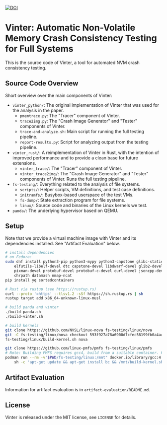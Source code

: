 [![DOI](https://zenodo.org/badge/DOI/10.5281/zenodo.6544868.svg)](https://doi.org/10.5281/zenodo.6544868)

# Vinter: Automatic Non-Volatile Memory Crash Consistency Testing for Full Systems

This is the source code of Vinter, a tool for automated NVM crash consistency testing.

## Source Code Overview

Short overview over the main components of Vinter:

* `vinter_python/`: The original implementation of Vinter that was used for the
  analysis in the paper.
  * `pmemtrace.py`: The "Tracer" component of Vinter.
  * `trace2img.py`: The "Crash Image Generator" and "Tester" components of Vinter.
  * `trace-and-analyze.sh`: Main script for running the full testing pipeline.
  * `report-results.py`: Script for analyzing output from the testing pipeline.
* `vinter_rust/`: A reimplementation of Vinter in Rust, with the intention of
  improved performance and to provide a clean base for future extensions.
  * `vinter_trace/`: The "Tracer" component of Vinter.
  * `vinter_trace2img/`: The "Crash Image Generator" and "Tester" components
    of Vinter. Runs the full testing pipeline.
* `fs-testing/`: Everything related to the analysis of file systems.
  * `scripts/`: Helper scripts, VM definitions, and test case definitions.
  * `initramfs/`: Busybox-based userspace of the test VMs.
  * `fs-dump/`: State extraction program for file systems.
  * `linux/`: Source code and binaries of the Linux kernels we test.
* `panda/`: The underlying hypervisor based on QEMU.

## Setup

Note that we provide a virtual machine image with Vinter and its dependencies
installed. See "Artifact Evaluation" below.

```sh
# install dependencies
# on Fedora:
sudo dnf install python3-pip python3-mypy python3-capstone glibc-static \
	elfutils-libelf-devel dtc capstone-devel libdwarf-devel glib2-devel \
	pixman-devel protobuf-devel protobuf-c-devel curl-devel jsoncpp-devel \
	chrpath datamash nmap-ncat
pip install yq sortedcontainers

# Rust via rustup (see https://rustup.rs)
curl --proto '=https' --tlsv1.2 -sSf https://sh.rustup.rs | sh
rustup target add x86_64-unknown-linux-musl

# build panda and vinter
./build-panda.sh
./build-vinter.sh

# build kernels
git clone https://github.com/NVSL/linux-nova fs-testing/linux/nova
git -C fs-testing/linux/nova checkout 593f927a78a6900d7cfec58199fb0a4a4fd1d646
fs-testing/linux/build-kernel.sh nova

git clone https://github.com/linux-pmfs/pmfs fs-testing/linux/pmfs
# Note: Building PMFS requires gcc4, build from a suitable container. For example:
podman run --rm -v"$PWD/fs-testing/linux:/mnt" docker.io/library/gcc:4 \
	sh -c 'apt-get update && apt-get install bc && /mnt/build-kernel.sh pmfs'

```

## Artifact Evaluation

Information for artifact evaluation is in `artifact-evaluation/README.md`.

## License

Vinter is released under the MIT license, see `LICENSE` for details.
